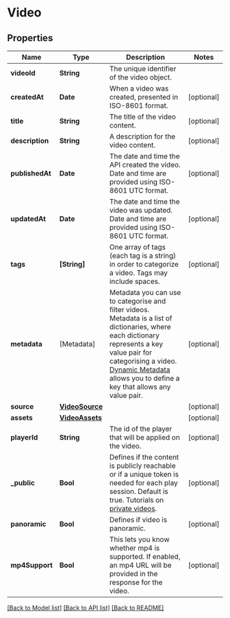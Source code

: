 # Video

## Properties
Name | Type | Description | Notes
------------ | ------------- | ------------- | -------------
**videoId** | **String** | The unique identifier of the video object. | 
**createdAt** | **Date** | When a video was created, presented in ISO-8601 format. | [optional] 
**title** | **String** | The title of the video content.  | [optional] 
**description** | **String** | A description for the video content.  | [optional] 
**publishedAt** | **Date** | The date and time the API created the video. Date and time are provided using ISO-8601 UTC format. | [optional] 
**updatedAt** | **Date** | The date and time the video was updated. Date and time are provided using ISO-8601 UTC format. | [optional] 
**tags** | **[String]** | One array of tags (each tag is a string) in order to categorize a video. Tags may include spaces.   | [optional] 
**metadata** | [Metadata] | Metadata you can use to categorise and filter videos. Metadata is a list of dictionaries, where each dictionary represents a key value pair for categorising a video. [Dynamic Metadata](https://api.video/blog/endpoints/dynamic-metadata) allows you to define a key that allows any value pair.  | [optional] 
**source** | [**VideoSource**](VideoSource.md) |  | [optional] 
**assets** | [**VideoAssets**](VideoAssets.md) |  | [optional] 
**playerId** | **String** | The id of the player that will be applied on the video.  | [optional] 
**_public** | **Bool** | Defines if the content is publicly reachable or if a unique token is needed for each play session. Default is true. Tutorials on [private videos](https://api.video/blog/endpoints/private-videos).  | [optional] 
**panoramic** | **Bool** | Defines if video is panoramic.  | [optional] 
**mp4Support** | **Bool** | This lets you know whether mp4 is supported. If enabled, an mp4 URL will be provided in the response for the video.  | [optional] 

[[Back to Model list]](../README.md#documentation-for-models) [[Back to API list]](../README.md#documentation-for-api-endpoints) [[Back to README]](../README.md)


